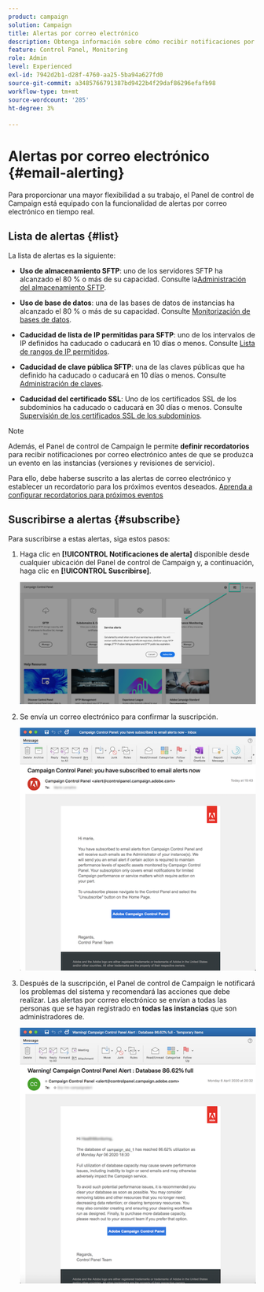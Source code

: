 ```yaml
---
product: campaign
solution: Campaign
title: Alertas por correo electrónico
description: Obtenga información sobre cómo recibir notificaciones por correo electrónico en caso de problemas con las instancias de Campaign
feature: Control Panel, Monitoring
role: Admin
level: Experienced
exl-id: 7942d2b1-d28f-4760-aa25-5ba94a627fd0
source-git-commit: a3485766791387bd9422b4f29daf86296efafb98
workflow-type: tm+mt
source-wordcount: '285'
ht-degree: 3%

---
```


# Alertas por correo electrónico {#email-alerting}

Para proporcionar una mayor flexibilidad a su trabajo, el Panel de control de Campaign está equipado con la funcionalidad de alertas por correo electrónico en tiempo real.

## Lista de alertas {#list}

La lista de alertas es la siguiente:

* **Uso de almacenamiento SFTP**: uno de los servidores SFTP ha alcanzado el 80 % o más de su capacidad. Consulte la[Administración del almacenamiento SFTP](../../sftp/using/sftp-storage-management.md).

* **Uso de base de datos**: una de las bases de datos de instancias ha alcanzado el 80 % o más de su capacidad. Consulte [Monitorización de bases de datos](../../performance-monitoring/using/database-monitoring.md).

* **Caducidad de lista de IP permitidas para SFTP**: uno de los intervalos de IP definidos ha caducado o caducará en 10 días o menos. Consulte [Lista de rangos de IP permitidos](../../sftp/using/ip-range-allow-listing.md).

* **Caducidad de clave pública SFTP**: una de las claves públicas que ha definido ha caducado o caducará en 10 días o menos. Consulte [Administración de claves](../../sftp/using/key-management.md).

* **Caducidad del certificado SSL**: Uno de los certificados SSL de los subdominios ha caducado o caducará en 30 días o menos. Consulte [Supervisión de los certificados SSL de los subdominios](../../subdomains-certificates/using/monitoring-ssl-certificates.md).

<!--* **Long running Queries**: A query has been running for more than 24 hours on one of your instances. See [Monitoring active queries](database-active-queries.md).-->

>[!NOTE]
>
>Además, el Panel de control de Campaign le permite **definir recordatorios** para recibir notificaciones por correo electrónico antes de que se produzca un evento en las instancias (versiones y revisiones de servicio).
>
>Para ello, debe haberse suscrito a las alertas de correo electrónico y establecer un recordatorio para los próximos eventos deseados. [Aprenda a configurar recordatorios para próximos eventos](../../service-events/service-events.md#reminders)

## Suscribirse a alertas {#subscribe}

Para suscribirse a estas alertas, siga estos pasos:

1. Haga clic en **[!UICONTROL Notificaciones de alerta]** disponible desde cualquier ubicación del Panel de control de Campaign y, a continuación, haga clic en **[!UICONTROL Suscribirse]**.

   ![](assets/subscribing.png)

1. Se envía un correo electrónico para confirmar la suscripción.

   ![](assets/email_subscription.png)

1. Después de la suscripción, el Panel de control de Campaign le notificará los problemas del sistema y recomendará las acciones que debe realizar. Las alertas por correo electrónico se envían a todas las personas que se hayan registrado en **todas las instancias** que son administradores de.

   ![](assets/alert_sample.png)
